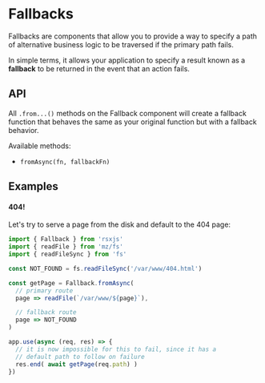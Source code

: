 # Fallbacks

Fallbacks are components that allow you to provide a way to specify a path of alternative business logic to be traversed if the primary path fails.

In simple terms, it allows your application to specify a result known as a **fallback** to be returned in the event that an action fails.

## API

All `.from...()` methods on the Fallback component will create a fallback function that behaves the same as your original function but with a fallback behavior.

Available methods:

 - `fromAsync(fn, fallbackFn)`

## Examples

#### 404!

Let's try to serve a page from the disk and default to the 404 page:

```javascript
import { Fallback } from 'rsxjs'
import { readFile } from 'mz/fs'
import { readFileSync } from 'fs'

const NOT_FOUND = fs.readFileSync('/var/www/404.html')

const getPage = Fallback.fromAsync(
  // primary route
  page => readFile(`/var/www/${page}`),

  // fallback route
  page => NOT_FOUND
)

app.use(async (req, res) => {
  // it is now impossible for this to fail, since it has a 
  // default path to follow on failure
  res.end( await getPage(req.path) )
})
```

